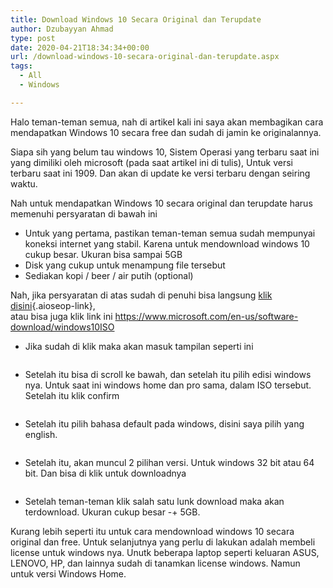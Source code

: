 ```yaml
---
title: Download Windows 10 Secara Original dan Terupdate
author: Dzubayyan Ahmad
type: post
date: 2020-04-21T18:34:34+00:00
url: /download-windows-10-secara-original-dan-terupdate.aspx
tags:
  - All
  - Windows

---
```

Halo teman-teman semua, nah di artikel kali ini saya akan membagikan cara mendapatkan Windows 10 secara free dan sudah di jamin ke originalannya.

Siapa sih yang belum tau windows 10, Sistem Operasi yang terbaru saat ini yang dimiliki oleh microsoft (pada saat artikel ini di tulis), Untuk versi terbaru saat ini 1909. Dan akan di update ke versi terbaru dengan seiring waktu.

Nah untuk mendapatkan Windows 10 secara original dan terupdate harus memenuhi persyaratan di bawah ini

  * Untuk yang pertama, pastikan teman-teman semua sudah mempunyai koneksi internet yang stabil. Karena untuk mendownload windows 10 cukup besar. Ukuran bisa sampai 5GB
  * Disk yang cukup untuk menampung file tersebut
  * Sediakan kopi / beer / air putih (optional)

Nah, jika persyaratan di atas sudah di penuhi bisa langsung [klik disini][1]{.aioseop-link},  
atau bisa juga klik link ini <https://www.microsoft.com/en-us/software-download/windows10ISO>

  * Jika sudah di klik maka akan masuk tampilan seperti ini <figure class="dz-block-image size-large">

<img decoding="async" src="https://tulisan.masdzub.com/wp-content/uploads/2020/04/image-1024x659.png" alt="" class="dz-image-177" /> </figure> 

  * Setelah itu bisa di scroll ke bawah, dan setelah itu pilih edisi windows nya. Untuk saat ini windows home dan pro sama, dalam ISO tersebut. Setelah itu klik confirm<figure class="dz-block-image size-large">

<img decoding="async" src="https://tulisan.masdzub.com/wp-content/uploads/2020/04/image-1.png" alt="" class="dz-image-178" /> </figure> 

  * Setelah itu pilih bahasa default pada windows, disini saya pilih yang english.<figure class="dz-block-image size-large">

<img decoding="async" src="https://tulisan.masdzub.com/wp-content/uploads/2020/04/image-2.png" alt="" class="dz-image-179" /> </figure> 

  * Setelah itu, akan muncul 2 pilihan versi. Untuk windows 32 bit atau 64 bit. Dan bisa di klik untuk downloadnya <figure class="dz-block-image size-large">

<img decoding="async" src="https://tulisan.masdzub.com/wp-content/uploads/2020/04/image-4.png" alt="" class="dz-image-182" /> </figure> 

  * Setelah teman-teman klik salah satu lunk download maka akan terdownload. Ukuran cukup besar -+ 5GB.

Kurang lebih seperti itu untuk cara mendownload windows 10 secara original dan free. Untuk selanjutnya yang perlu di lakukan adalah membeli license untuk windows nya. Unutk beberapa laptop seperti keluaran ASUS, LENOVO, HP, dan lainnya sudah di tanamkan license windows. Namun untuk versi Windows Home.

 [1]: https://www.microsoft.com/en-us/software-download/windows10ISO